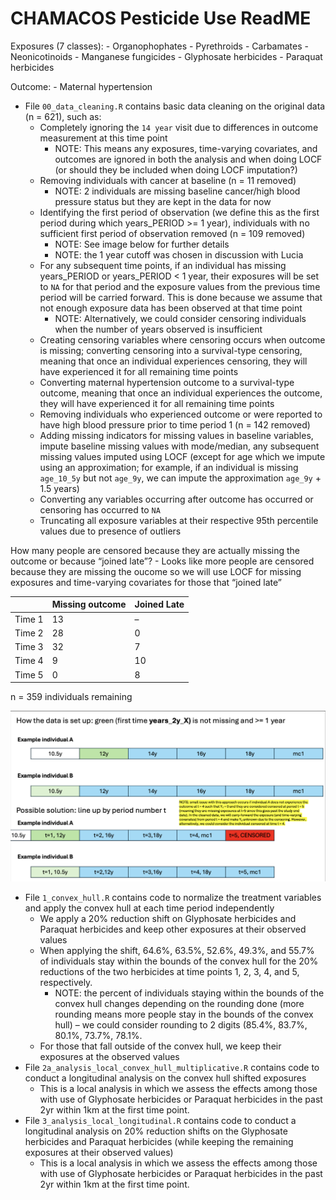 CHAMACOS Pesticide Use ReadME
================

Exposures (7 classes): - Organophophates - Pyrethroids - Carbamates -
Neonicotinoids - Manganese fungicides - Glyphosate herbicides - Paraquat
herbicides

Outcome: - Maternal hypertension

- File `00_data_cleaning.R` contains basic data cleaning on the original
  data (n = 621), such as:
  - Completely ignoring the `14 year` visit due to differences in
    outcome measurement at this time point
    - NOTE: This means any exposures, time-varying covariates, and
      outcomes are ignored in both the analysis and when doing LOCF (or
      should they be included when doing LOCF imputation?)
  - Removing individuals with cancer at baseline (n = 11 removed)
    - NOTE: 2 individuals are missing baseline cancer/high blood
      pressure status but they are kept in the data for now
  - Identifying the first period of observation (we define this as the
    first period during which years_PERIOD \>= 1 year), individuals with
    no sufficient first period of observation removed (n = 109 removed)
    - NOTE: See image below for further details
    - NOTE: the 1 year cutoff was chosen in discussion with Lucia
  - For any subsequent time points, if an individual has missing
    years_PERIOD or years_PERIOD \< 1 year, their exposures will be set
    to `NA` for that period and the exposure values from the previous
    time period will be carried forward. This is done because we assume
    that not enough exposure data has been observed at that time point
    - NOTE: Alternatively, we could consider censoring individuals when
      the number of years observed is insufficient
  - Creating censoring variables where censoring occurs when outcome is
    missing; converting censoring into a survival-type censoring,
    meaning that once an individual experiences censoring, they will
    have experienced it for all remaining time points
  - Converting maternal hypertension outcome to a survival-type outcome,
    meaning that once an individual experiences the outcome, they will
    have experienced it for all remaining time points
  - Removing individuals who experienced outcome or were reported to
    have high blood pressure prior to time period 1 (n = 142 removed)
  - Adding missing indicators for missing values in baseline variables,
    impute baseline missing values with mode/median, any subsequent
    missing values imputed using LOCF (except for age which we impute
    using an approximation; for example, if an individual is missing
    `age_10_5y` but not `age_9y`, we can impute the approximation
    `age_9y` + 1.5 years)
  - Converting any variables occurring after outcome has occurred or
    censoring has occurred to `NA`
  - Truncating all exposure variables at their respective 95th
    percentile values due to presence of outliers

How many people are censored because they are actually missing the
outcome or because “joined late”? - Looks like more people are censored
because they are missing the oucome so we will use LOCF for missing
exposures and time-varying covariates for those that “joined late”

|        | Missing outcome | Joined Late |
|--------|-----------------|-------------|
| Time 1 | 13              | –           |
| Time 2 | 28              | 0           |
| Time 3 | 32              | 7           |
| Time 4 | 9               | 10          |
| Time 5 | 0               | 8           |

n = 359 individuals remaining

![](plots/CHAMACOS_Outcome.png)

- File `1_convex_hull.R` contains code to normalize the treatment
  variables and apply the convex hull at each time period independently
  - We apply a 20% reduction shift on Glyphosate herbicides and Paraquat
    herbicides and keep other exposures at their observed values
  - When applying the shift, 64.6%, 63.5%, 52.6%, 49.3%, and 55.7% of
    individuals stay within the bounds of the convex hull for the 20%
    reductions of the two herbicides at time points 1, 2, 3, 4, and 5,
    respectively.
    - NOTE: the percent of individuals staying within the bounds of the
      convex hull changes depending on the rounding done (more rounding
      means more people stay in the bounds of the convex hull) – we
      could consider rounding to 2 digits (85.4%, 83.7%, 80.1%, 73.7%,
      78.1%.
  - For those that fall outside of the convex hull, we keep their
    exposures at the observed values
- File `2a_analysis_local_convex_hull_multiplicative.R` contains code to
  conduct a longitudinal analysis on the convex hull shifted exposures
  - This is a local analysis in which we assess the effects among those
    with use of Glyphosate herbicides or Paraquat herbicides in the past
    2yr within 1km at the first time point.
- File `3_analysis_local_longitudinal.R` contains code to conduct a
  longitudinal analysis on 20% reduction shifts on the Glyphosate
  herbicides and Paraquat herbicides (while keeping the remaining
  exposures at their observed values)
  - This is a local analysis in which we assess the effects among those
    with use of Glyphosate herbicides or Paraquat herbicides in the past
    2yr within 1km at the first time point.

